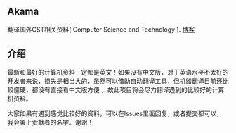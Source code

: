 ## Akama
翻译国外CST相关资料( Computer Science and Technology ). [博客](https://lvsi-china.github.io/)

## 介绍
最新和最好的计算机资料一定都是英文！如果没有中文版，对于英语水平不太好的开发者来说，损失是相当大的，虽然可以借助自动翻译工具，但机器翻译目前还比较僵硬，都没有直接看中文版方便 ，故此项目将会尽力翻译遇到的比较好的计算机资料。

大家如果有遇到感觉比较好的资料，可以在Issues里面回复，或者提交都可以，我会署上贡献者的名字。谢谢！
